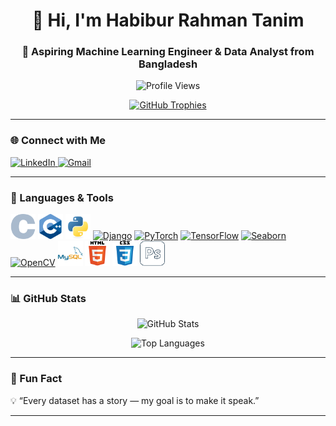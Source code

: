 <h1 align="center">👋 Hi, I'm Habibur Rahman Tanim</h1>
<h3 align="center">🚀 Aspiring Machine Learning Engineer & Data Analyst from Bangladesh</h3>

<p align="center">
  <img src="https://komarev.com/ghpvc/?username=tanim2612&label=Profile%20Views&color=0e75b6&style=flat" alt="Profile Views" />
</p>

<p align="center">
  <a href="https://github.com/ryo-ma/github-profile-trophy">
    <img src="https://github-profile-trophy.vercel.app/?username=tanim2612&theme=onedark&margin-w=10&margin-h=10" alt="GitHub Trophies" />
  </a>
</p>

---

### 🌐 Connect with Me
<p align="left">
  <a href="https://www.linkedin.com/in/habibur-rahman-4b72b41b0/" target="_blank">
    <img src="https://img.shields.io/badge/LinkedIn-blue?logo=linkedin&logoColor=white" alt="LinkedIn"/>
  </a>
  <a href="mailto:tanim2612@gmail.com">
    <img src="https://img.shields.io/badge/Gmail-red?logo=gmail&logoColor=white" alt="Gmail"/>
  </a>
</p>

---

### 🧠 Languages & Tools
<p align="left">
  <a href="https://www.cprogramming.com/" target="_blank"><img src="https://raw.githubusercontent.com/devicons/devicon/master/icons/c/c-original.svg" alt="C" width="40" height="40"/></a>
  <a href="https://www.w3schools.com/cpp/" target="_blank"><img src="https://raw.githubusercontent.com/devicons/devicon/master/icons/cplusplus/cplusplus-original.svg" alt="C++" width="40" height="40"/></a>
  <a href="https://www.python.org/" target="_blank"><img src="https://raw.githubusercontent.com/devicons/devicon/master/icons/python/python-original.svg" alt="Python" width="40" height="40"/></a>
  <a href="https://www.djangoproject.com/" target="_blank"><img src="https://cdn.worldvectorlogo.com/logos/django.svg" alt="Django" width="40" height="40"/></a>
  <a href="https://pytorch.org/" target="_blank"><img src="https://www.vectorlogo.zone/logos/pytorch/pytorch-icon.svg" alt="PyTorch" width="40" height="40"/></a>
  <a href="https://www.tensorflow.org/" target="_blank"><img src="https://www.vectorlogo.zone/logos/tensorflow/tensorflow-icon.svg" alt="TensorFlow" width="40" height="40"/></a>
  <a href="https://seaborn.pydata.org/" target="_blank"><img src="https://seaborn.pydata.org/_images/logo-mark-lightbg.svg" alt="Seaborn" width="40" height="40"/></a>
  <a href="https://opencv.org/" target="_blank"><img src="https://www.vectorlogo.zone/logos/opencv/opencv-icon.svg" alt="OpenCV" width="40" height="40"/></a>
  <a href="https://www.mysql.com/" target="_blank"><img src="https://raw.githubusercontent.com/devicons/devicon/master/icons/mysql/mysql-original-wordmark.svg" alt="MySQL" width="40" height="40"/></a>
  <a href="https://www.w3.org/html/" target="_blank"><img src="https://raw.githubusercontent.com/devicons/devicon/master/icons/html5/html5-original-wordmark.svg" alt="HTML5" width="40" height="40"/></a>
  <a href="https://www.w3schools.com/css/" target="_blank"><img src="https://raw.githubusercontent.com/devicons/devicon/master/icons/css3/css3-original-wordmark.svg" alt="CSS3" width="40" height="40"/></a>
  <a href="https://www.adobe.com/products/photoshop.html" target="_blank"><img src="https://raw.githubusercontent.com/devicons/devicon/master/icons/photoshop/photoshop-line.svg" alt="Photoshop" width="40" height="40"/></a>
</p>

---

### 📊 GitHub Stats
<p align="center">
  <img src="https://github-readme-stats.vercel.app/api?username=tanim2612&show_icons=true&theme=tokyonight" alt="GitHub Stats"/>
</p>

<p align="center">
  <img src="https://github-readme-stats.vercel.app/api/top-langs/?username=tanim2612&layout=compact&theme=tokyonight" alt="Top Languages"/>
</p>

---

### 🧩 Fun Fact
💡 “Every dataset has a story — my goal is to make it speak.”

---
